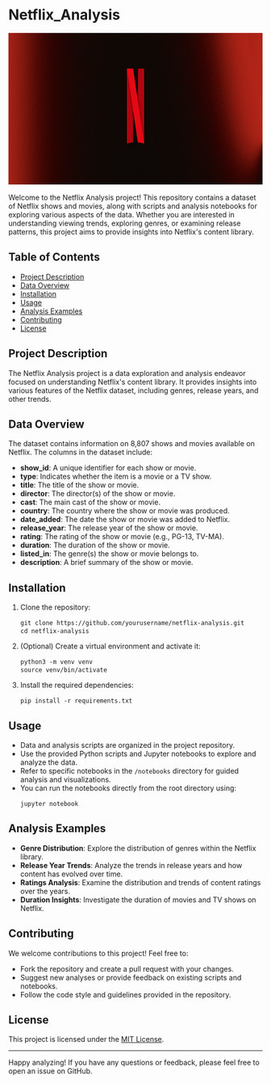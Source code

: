 # Netflix_Analysis

<center>
<img src="Netflix.png" alt="" width="1000px" height="300px">
</center>

Welcome to the Netflix Analysis project! This repository contains a dataset of Netflix shows and movies, along with scripts and analysis notebooks for exploring various aspects of the data. Whether you are interested in understanding viewing trends, exploring genres, or examining release patterns, this project aims to provide insights into Netflix's content library.

## Table of Contents
- [Project Description](#project-description)
- [Data Overview](#data-overview)
- [Installation](#installation)
- [Usage](#usage)
- [Analysis Examples](#analysis-examples)
- [Contributing](#contributing)
- [License](#license)

## Project Description
The Netflix Analysis project is a data exploration and analysis endeavor focused on understanding Netflix's content library. It provides insights into various features of the Netflix dataset, including genres, release years, and other trends.

## Data Overview
The dataset contains information on 8,807 shows and movies available on Netflix. The columns in the dataset include:

- **show_id**: A unique identifier for each show or movie.
- **type**: Indicates whether the item is a movie or a TV show.
- **title**: The title of the show or movie.
- **director**: The director(s) of the show or movie.
- **cast**: The main cast of the show or movie.
- **country**: The country where the show or movie was produced.
- **date_added**: The date the show or movie was added to Netflix.
- **release_year**: The release year of the show or movie.
- **rating**: The rating of the show or movie (e.g., PG-13, TV-MA).
- **duration**: The duration of the show or movie.
- **listed_in**: The genre(s) the show or movie belongs to.
- **description**: A brief summary of the show or movie.

## Installation
1. Clone the repository:
    ```shell
    git clone https://github.com/yourusername/netflix-analysis.git
    cd netflix-analysis
    ```

2. (Optional) Create a virtual environment and activate it:
    ```shell
    python3 -m venv venv
    source venv/bin/activate
    ```

3. Install the required dependencies:
    ```shell
    pip install -r requirements.txt
    ```

## Usage
- Data and analysis scripts are organized in the project repository.
- Use the provided Python scripts and Jupyter notebooks to explore and analyze the data.
- Refer to specific notebooks in the `/notebooks` directory for guided analysis and visualizations.
- You can run the notebooks directly from the root directory using:
    ```shell
    jupyter notebook
    ```

## Analysis Examples
- **Genre Distribution**: Explore the distribution of genres within the Netflix library.
- **Release Year Trends**: Analyze the trends in release years and how content has evolved over time.
- **Ratings Analysis**: Examine the distribution and trends of content ratings over the years.
- **Duration Insights**: Investigate the duration of movies and TV shows on Netflix.

## Contributing
We welcome contributions to this project! Feel free to:
- Fork the repository and create a pull request with your changes.
- Suggest new analyses or provide feedback on existing scripts and notebooks.
- Follow the code style and guidelines provided in the repository.

## License
This project is licensed under the [MIT License](LICENSE).

---

Happy analyzing! If you have any questions or feedback, please feel free to open an issue on GitHub.
